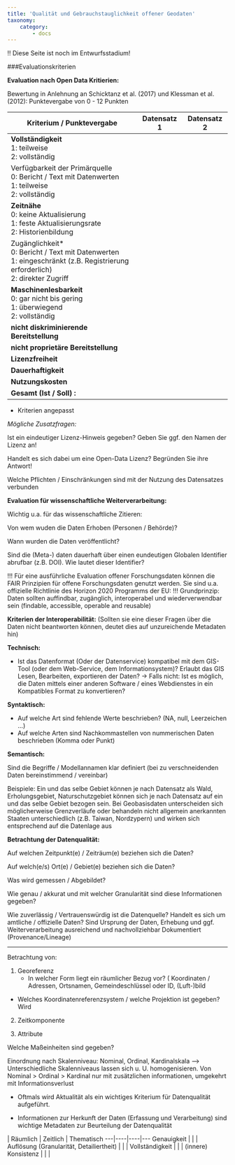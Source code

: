 ```yaml
---
title: 'Qualität und Gebrauchstauglichkeit offener Geodaten'
taxonomy:
    category:
        - docs
---
```


!! Diese Seite ist noch im Entwurfsstadium!

###Evaluationskriterien

**Evaluation nach Open Data Kritierien:**

Bewertung in Anlehnung an Schicktanz et al. (2017) und Klessman et al. (2012): Punktevergabe von 0 - 12 Punkten

Kriterium / Punktevergabe                                                                                                                 | Datensatz 1 | Datensatz 2
------------------------------------------------------------------------------------------------------------------------------------------|-------------|------------
**Vollständigkeit** <br/>1: teilweise  <br/>2: vollständig                                                                                |             |
Verfügbarkeit der Primärquelle <br/>0: Bericht / Text mit Datenwerten  <br/>1: teilweise  <br/>2: vollständig                             |             |
**Zeitnähe**<br/>0: keine Aktualisierung <br/>1: feste Aktualisierungsrate <br/>2: Historienbildung                                       |             |
Zugänglichkeit* <br/>0: Bericht / Text mit Datenwerten  <br/>1: eingeschränkt (z.B. Registrierung erforderlich)  <br/>2: direkter Zugriff |             |
**Maschinenlesbarkeit**<br/>0: gar nicht bis gering <br/> 1: überwiegend  <br/>2: vollständig                                             |             |
**nicht diskriminierende Bereitstellung**                                                                                                 |             |
**nicht proprietäre Bereitstellung**                                                                                                      |             |
**Lizenzfreiheit**                                                                                                                        |             |
**Dauerhaftigkeit**                                                                                                                       |             |
**Nutzungskosten**                                                                                                                        |             |
**Gesamt (Ist / Soll) :**                                                                                                                 |             |
* Kriterien angepasst

*Mögliche Zusatzfragen:*

Ist ein eindeutiger Lizenz-Hinweis gegeben? Geben Sie ggf. den Namen der Lizenz an!

Handelt es sich dabei um eine Open-Data Lizenz? Begründen Sie ihre Antwort!

Welche Pflichten / Einschränkungen sind mit der Nutzung des Datensatzes verbunden


**Evaluation für wissenschaftliche Weiterverarbeitung:**

Wichtig u.a. für das wissenschaftliche Zitieren:

Von wem wuden die Daten Erhoben (Personen / Behörde)?

Wann wurden die Daten veröffentlicht?

Sind die (Meta-) daten dauerhaft über einen eundeutigen Globalen Identifier abrufbar (z.B. DOI). Wie lautet dieser Identifier?

!!! Für eine ausführliche Evaluation offener Forschungsdaten können die FAIR Prinzipien für offene Forschungsdaten genutzt werden. Sie sind u.a. offizielle Richtlinie des Horizon 2020 Programms der EU:
!!! Grundprinzip: Daten sollten auffindbar, zugänglich, interoperabel und wiederverwendbar sein (findable, accessible, operable and reusable)


**Kriterien der Interoperabilität:**
(Sollten sie eine dieser Fragen über die Daten nicht beantworten können, deutet dies auf unzureichende Metadaten hin)

**Technisch:**
- Ist das Datenformat (Oder der Datenservice) kompatibel mit dem GIS-Tool (oder dem Web-Service, dem Informationsystem)? Erlaubt das GIS Lesen, Bearbeiten, exportieren der Daten?
-> Falls nicht: Ist es möglich, die Daten mittels einer anderen Software / eines Webdienstes in ein Kompatibles Format zu konvertieren?

**Syntaktisch:**


- Auf welche Art sind fehlende Werte beschrieben? (NA, null, Leerzeichen ...)
- Auf welche Arten sind Nachkommastellen von nummerischen Daten beschrieben (Komma oder Punkt)

**Semantisch:**

Sind die Begriffe / Modellannamen klar definiert (bei zu verschneidenden Daten bereinstimmend / vereinbar)

Beispiele: Ein und das selbe Gebiet können je nach Datensatz als Wald, Erholungsgebiet, Naturschutzgebiet können sich je nach Datensatz auf ein und das selbe Gebiet bezogen sein. Bei Geobasisdaten unterscheiden sich möglicherweise Grenzverläufe oder behandeln nicht allgemein anerkannten Staaten unterschiedlich (z.B. Taiwan, Nordzypern) und wirken sich entsprechend auf die Datenlage aus


**Betrachtung der Datenqualität:**


Auf welchen Zeitpunkt(e) / Zeiträum(e) beziehen sich die Daten?

Auf welch(e/s) Ort(e) / Gebiet(e) beziehen sich die Daten?

Was wird gemessen / Abgebildet?

Wie genau / akkurat und mit welcher Granularität sind diese Informationen gegeben?

Wie zuverlässig / Vertrauenswürdig ist die Datenquelle? Handelt es sich um amtliche / offizielle Daten?
Sind Ursprung der Daten, Erhebung und ggf. Weiterverarbeitung ausreichend und nachvollziehbar Dokumentiert (Provenance/Lineage)

---
Betrachtung von:

1. Georeferenz
	- In welcher Form liegt ein räumlicher Bezug vor? (
Koordinaten / Adressen, Ortsnamen, Gemeindeschlüssel oder ID, (Luft-)bild

- Welches Koordinatenreferenzsystem / welche Projektion ist gegeben? Wird

2. Zeitkomponente


3. Attribute

Welche Maßeinheiten sind gegeben?

Einordnung nach Skalenniveau: Nominal, Ordinal, Kardinalskala
--> Unterschiedliche Skalenniveaus lassen sich u. U. homogenisieren. Von Nominal > Ordinal > Kardinal nur mit zusätzlichen informationen, umgekehrt mit Informationsverlust




- Oftmals wird Aktualität als ein wichtiges Kriterium für Datenqualität aufgeführt.


- Informationen zur Herkunft der Daten (Erfassung und Verarbeitung) sind wichtige Metadaten zur Beurteilung der Datenqualität


|	Räumlich	|	Zeitlich	|	Thematisch
---|----|----|---
Genauigkeit	|	| |
Auflösung (Granularität, Detailiertheit)	|	| |
Vollständigkeit	|	| |
(innere) Konsistenz	|	|	|
